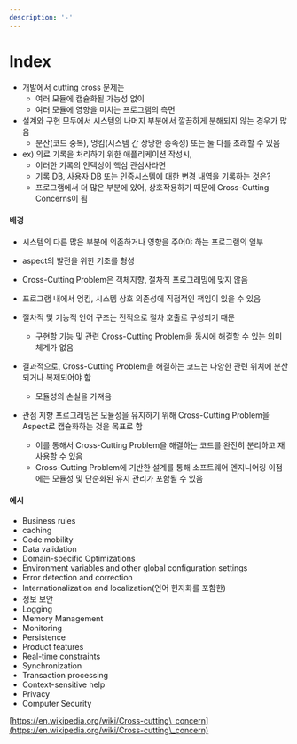 ```yaml
---
description: '-'
---
```


# Index

* 개발에서 cutting cross 문제는&#x20;
  * 여러 모듈에 캡슐화될 가능성 없이&#x20;
  * 여러 모듈에 영향을 미치는 프로그램의 측면&#x20;
* 설계와 구현 모두에서 시스템의 나머지 부분에서 깔끔하게 분해되지 않는 경우가 많음&#x20;
  * 분산(코드 중복), 엉킴(시스템 간 상당한 종속성) 또는 둘 다를 초래할 수 있음&#x20;
* ex) 의료 기록을 처리하기 위한 애플리케이션 작성시,&#x20;
  * 이러한 기록의 인덱싱이 핵심 관심사라면&#x20;
  * 기록 DB, 사용자 DB 또는 인증시스템에 대한 변경 내역을 기록하는 것은?
  * 프로그램에서 더 많은 부분에 있어, 상호작용하기 때문에 Cross-Cutting Concerns이 됨&#x20;

#### 배경&#x20;

* 시스템의 다른 많은 부분에 의존하거나 영향을 주어야 하는 프로그램의 일부
* aspect의 발전을 위한 기초를 형성
* Cross-Cutting Problem은 객체지향, 절차적 프로그래밍에 맞지 않음&#x20;
* 프로그램 내에서 엉킴, 시스템 상호 의존성에 직접적인 책임이 있을 수 있음&#x20;
* 절차적 및 기능적 언어 구조는 전적으로 절차 호출로 구성되기 때문&#x20;
  * 구현할 기능 및 관련 Cross-Cutting Problem을 동시에 해결할 수 있는 의미 체계가 없음&#x20;
* 결과적으로, Cross-Cutting Problem을 해결하는 코드는 다양한 관련 위치에 분산되거나 복제되어야 함&#x20;
  * 모듈성의 손실을 가져옴&#x20;



* 관점 지향 프로그래밍은 모듈성을 유지하기 위해 Cross-Cutting Problem을 Aspect로 캡슐화하는 것을 목표로 함&#x20;
  * 이를 통해서 Cross-Cutting Problem을 해결하는 코드를 완전히 분리하고 재사용할 수 있음&#x20;
  * Cross-Cutting Problem에 기반한 설계를 통해 소프트웨어 엔지니어링 이점에는 모듈성 및 단순화된 유지 관리가 포함될 수 있음&#x20;

#### 예시

* Business rules
* caching
* Code mobility
* Data validation
* Domain-specific Optimizations
* Environment variables and other global configuration settings&#x20;
* Error detection and correction
* Internationalization and localization(언어 현지화를 포함한)
* 정보 보안
* Logging
* Memory Management
* Monitoring
* Persistence
* Product features
* Real-time constraints
* Synchronization
* Transaction processing&#x20;
* Context-sensitive help
* Privacy
* Computer Security





[https://en.wikipedia.org/wiki/Cross-cutting\_concern](https://en.wikipedia.org/wiki/Cross-cutting\_concern)
